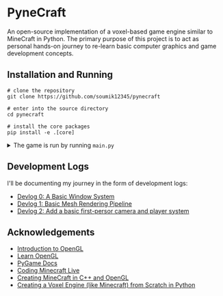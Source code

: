 # PyneCraft

An open-source implementation of a voxel-based game engine similar to MineCraft in Python. The primary purpose of this project is to act as personal hands-on journey to re-learn basic computer graphics and game development concepts.

## Installation and Running

```shell
# clone the repository
git clone https://github.com/soumik12345/pynecraft

# enter into the source directory
cd pynecraft

# install the core packages
pip install -e .[core]
```

<details>
    <summary>The game is run by running <code>main.py</code></summary>

    ```
    NAME
        main.py

    SYNOPSIS
        main.py <flags>

    FLAGS
        -w, --window_resolution=WINDOW_RESOLUTION
            Type: Tuple
            Default: (1600, 900)
        -d, --depth_buffer_size=DEPTH_BUFFER_SIZE
            Type: int
            Default: 24
        -b, --background_color=BACKGROUND_COLOR
            Type: Optional
            Default: [0, 0, 0]
        --player_speed=PLAYER_SPEED
            Type: float
            Default: 0.005
        --player_rotation_speed=PLAYER_ROTATION_SPEED
            Type: float
            Default: 0.003
        -m, --mouse_sensitivity=MOUSE_SENSITIVITY
            Type: float
            Default: 0.002
        --position=POSITION
            Type: Tuple
            Default: (0, 0, 1)
        -y, --yaw=YAW
            Type: float
            Default: -90
        --pitch=PITCH
            Type: float
            Default: 0
        --field_of_view=FIELD_OF_VIEW
            Type: float
            Default: 50.0
        -n, --near_plane_of_view_frustum=NEAR_PLANE_OF_VIEW_FRUSTUM
            Type: float
            Default: 0.1
        --far_plane_of_view_frustum=FAR_PLANE_OF_VIEW_FRUSTUM
            Type: float
            Default: 2000.0
        --pitch_max=PITCH_MAX
            Type: float
            Default: 89
    ```
</details>

## Development Logs

I'll be documenting my journey in the form of development logs:

- [Devlog 0: A Basic Window System](./devlogs/00_window_system.md)
- [Devlog 1: Basic Mesh Rendering Pipeline](./devlogs/01_mesh_rendering.md)
- [Devlog 2: Add a basic first-persor camera and player system](./devlogs/02_camera.md)

## Acknowledgements

- [Introduction to OpenGL](https://youtube.com/playlist?list=PLvv0ScY6vfd9zlZkIIqGDeG5TUWswkMox&si=aXUCjrtiuZSUxPwL)
- [Learn OpenGL](https://learnopengl.com/)
- [PyGame Docs](https://www.pygame.org/docs/)
- [Coding Minecraft Live](https://youtube.com/playlist?list=PLGKz7VcwUOnHtTCRomUVTnUy7Ey-Z73Pl&si=D59CmnP8POMyhYP4)
- [Creating MineCraft in C++ and OpenGL](https://youtube.com/playlist?list=PLMZ_9w2XRxiYzEuz4klbm8ZR7BfjueoN2&si=brGRdsRDLK1p62kO)
- [Creating a Voxel Engine (like Minecraft) from Scratch in Python](https://youtu.be/Ab8TOSFfNp4?si=K1mX1cMywiUfzlQ1)